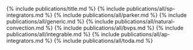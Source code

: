 {% include publications/title.md %}
{% include publications/all/sp-integrators.md %}
{% include publications/all/parker.md %}
{% include publications/all/generic.md %}
{% include publications/all/natural-convection.md %}
{% include publications/all/bvps.md %}
{% include publications/all/integrable.md %}
{% include publications/all/ap-integrators.md %}
{% include publications/all/toda.md %}